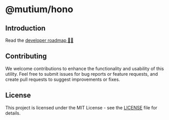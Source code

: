# @mutium/hono

## Introduction

Read the [developer roadmap 🧑‍💻](./docs/api-reference.md)

## Contributing

We welcome contributions to enhance the functionality and usability of this utility. Feel free to submit issues for bug reports or feature requests, and create pull requests to suggest improvements or fixes.

## License

This project is licensed under the MIT License - see the [LICENSE](./LICENSE) file for details.
